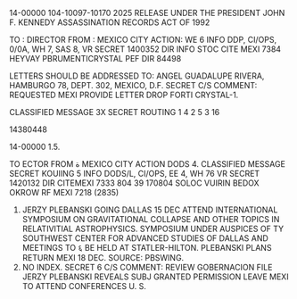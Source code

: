 14-00000
104-10097-10170
2025 RELEASE UNDER THE PRESIDENT JOHN F. KENNEDY ASSASSINATION RECORDS ACT OF 1992

TO : DIRECTOR
FROM : MEXICO CITY
ACTION: WE 6
INFO DDP, CI/OPS, 0/0A, WH 7, SAS 8, VR
SECRET 1400352
DIR INFO STOC CITE MEXI 7384
HEYVAY PBRUMENTICRYSTAL
PEF DIR 84498

LETTERS SHOULD BE ADDRESSED TO: ANGEL GUADALUPE RIVERA, HAMBURGO
78, DEPT. 302, MEXICO, D.F.
SECRET
C/S COMMENT: REQUESTED MEXI PROVIDE LETTER DROP FORTI CRYSTAL-1.

CLASSIFIED MESSAGE
3X SECRET
ROUTING
1
4
2
5
3
16

14380448

14-00000
1.5.

TO
ECTOR
FROM
ة
MEXICO CITY
ACTION DODS 4.
CLASSIFIED MESSAGE
SECRET
KOUIING
5
INFO DODS/L, CI/OPS, EE 4, WH 76 VR
SECRET 1420132
DIR CITEMEΧΙ 7333
804 39
170804
SOLOC VUIRIN BEDOX OKROW
RF MEXI 7218 (2835)
1. JERZY PLEBANSKI GOING DALLAS 15 DEC ATTEND INTERNATIONAL
SYMPOSIUM ON GRAVITATIONAL COLLAPSE AND OTHER TOPICS IN
RELATIVITIAL ASTROPHYSICS. SYMPOSIUM UNDER AUSPICES OF
TY
SOUTHWEST CENTER FOR ADVANCED STUDIES OF DALLAS AND MEETINGS TO
६
BE HELD AT STATLER-HILTON. PLEBANSKI PLANS RETURN MEXI 18 DEC.
SOURCE: PBSWING.
2. NO INDEX.
SECRET
6
C/S COMMENT: REVIEW GOBERNACION FILE JERZY PLEBANSKI REVEALS SUBJ
GRANTED PERMISSION LEAVE MEXI TO ATTEND CONFERENCES U. S.
